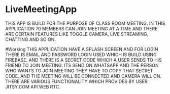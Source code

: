 # LiveMeetingApp
THIS APP IS BUILD FOR THE PURPOSE OF CLASS ROOM MEETING. 
IN THIS APPLICATION 70 MEMBERS CAN JOIN MEETING AT A TIME AND
THERE ARE CERTAIN FEATURES LIKE TOGGLE CAMERA, LIVE STREAMING, CHATTING AND SO ON.

#Working
THIS APPLICATION HAVE A SPLASH SCREEN AND FOR LOGIN THERE IS EMAIL AND PASSWORD LOGIN USED WHICH IS BUILD USING FIREBASE. 
AND THERE IS A SECRET CODE WHICH A USER SENDS TO HIS FRIEND TO JOIN MEETING. ITS SEND ON WHATSAPP AND THE PERSON WHO
WANTS TO JOIN MEETING THEY HAVE TO COPY THAT SECRET CODE. AND THE MEETING WILL BE CONNECTED AND CAMERA WILL ON. 
THERE ARE VARIOUS FUNCTIONALITY WHICH PROVIDES BY USER JITSY.COM API WEB RTC. 
